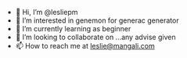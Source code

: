 - 👋 Hi, I’m @lesliepm
- 👀 I’m interested in genemon for generac generator
- 🌱 I’m currently learning as beginner
- 💞️ I’m looking to collaborate on ...any advise given
- 📫 How to reach me at leslie@mangali.com

<!---
lesliepm/lesliepm is a ✨ special ✨ repository because its `README.md` (this file) appears on your GitHub profile.
You can click the Preview link to take a look at your changes.
--->
